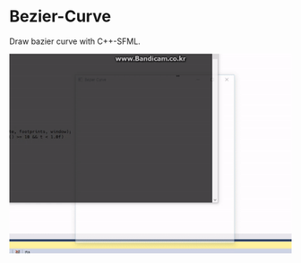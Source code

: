 # Bezier-Curve
Draw bazier curve with C++-SFML.

![alt tag](https://raw.githubusercontent.com/g34r/Bezier-Curve/master/bazier_curve.gif)
